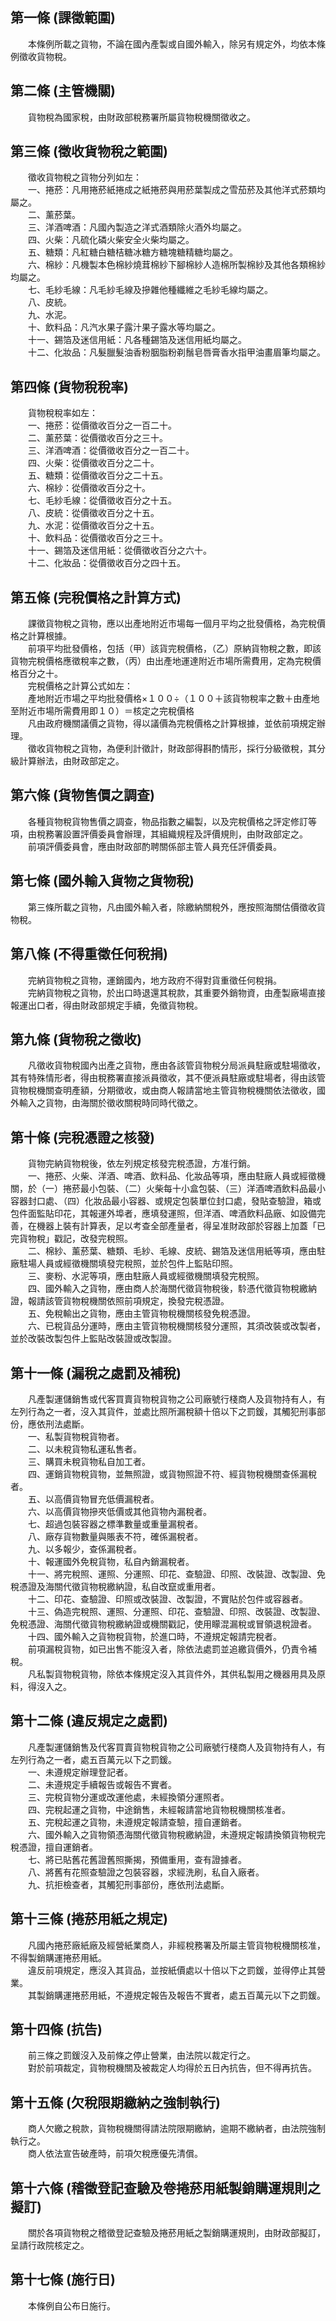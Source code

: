 第一條 (課徵範圍)
-----------------
　　本條例所載之貨物，不論在國內產製或自國外輸入，除另有規定外，均依本條例徵收貨物稅。  


第二條 (主管機關)
-----------------
　　貨物稅為國家稅，由財政部稅務署所屬貨物稅機關徵收之。  


第三條 (徵收貨物稅之範圍)
-------------------------
　　徵收貨物稅之貨物分列如左：  
　　一、捲菸：凡用捲菸紙捲成之紙捲菸與用菸葉製成之雪茄菸及其他洋式菸類均屬之。  
　　二、薰菸葉。  
　　三、洋酒啤酒：凡國內製造之洋式酒類除火酒外均屬之。  
　　四、火柴：凡硫化磷火柴安全火柴均屬之。  
　　五、糖類：凡紅糖白糖桔糖冰糖方糖塊糖精糖均屬之。  
　　六、棉紗：凡機製本色棉紗燒茸棉紗下腳棉紗人造棉所製棉紗及其他各類棉紗均屬之。  
　　七、毛紗毛線：凡毛紗毛線及摻雜他種纖維之毛紗毛線均屬之。  
　　八、皮統。  
　　九、水泥。  
　　十、飲料品：凡汽水果子露汁果子露水等均屬之。  
　　十一、錫箔及迷信用紙：凡各種錫箔及迷信用紙均屬之。  
　　十二、化妝品：凡髮臘髮油香粉胭脂粉剃鬚皂唇膏香水指甲油畫眉筆均屬之。  


第四條 (貨物稅稅率)
-------------------
　　貨物稅稅率如左：  
　　一、捲菸：從價徵收百分之一百二十。  
　　二、薰菸葉：從價徵收百分之三十。  
　　三、洋酒啤酒：從價徵收百分之一百二十。  
　　四、火柴：從價徵收百分之二十。  
　　五、糖類：從價徵收百分之二十五。  
　　六、棉紗：從價徵收百分之十。  
　　七、毛紗毛線：從價徵收百分之十五。  
　　八、皮統：從價徵收百分之十五。  
　　九、水泥：從價徵收百分之十五。  
　　十、飲料品：從價徵收百分之三十。  
　　十一、錫箔及迷信用紙：從價徵收百分之六十。  
　　十二、化妝品：從價徵收百分之四十五。  


第五條 (完稅價格之計算方式)
---------------------------
　　課徵貨物稅之貨物，應以出產地附近市場每一個月平均之批發價格，為完稅價格之計算根據。  
　　前項平均批發價格，包括（甲）該貨完稅價格，（乙）原納貨物稅之數，即該貨物完稅價格應徵稅率之數，（丙）由出產地運達附近市場所需費用，定為完稅價格百分之十。  
　　完稅價格之計算公式如左：  
　　產地附近市場之平均批發價格×１００÷（１００＋該貨物稅率之數＋由產地至附近市場所需費用即１０）＝核定之完稅價格  
　　凡由政府機關議價之貨物，得以議價為完稅價格之計算根據，並依前項規定辦理。  
　　徵收貨物稅之貨物，為便利計徵計，財政部得斟酌情形，採行分級徵稅，其分級計算辦法，由財政部定之。  


第六條 (貨物售價之調查)
-----------------------
　　各種貨物稅貨物售價之調查，物品指數之編製，以及完稅價格之評定修訂等項，由稅務署設置評價委員會辦理，其組織規程及評價規則，由財政部定之。  
　　前項評價委員會，應由財政部酌聘關係部主管人員充任評價委員。  


第七條 (國外輸入貨物之貨物稅)
-----------------------------
　　第三條所載之貨物，凡由國外輸入者，除繳納關稅外，應按照海關估價徵收貨物稅。  


第八條 (不得重徵任何稅捐)
-------------------------
　　完納貨物稅之貨物，運銷國內，地方政府不得對貨重徵任何稅捐。  
　　完納貨物稅之貨物，於出口時退還其稅款，其重要外銷物資，由產製廠場直接報運出口者，得由財政部規定手續，免徵貨物稅。  


第九條 (貨物稅之徵收)
---------------------
　　凡徵收貨物稅國內出產之貨物，應由各該管貨物稅分局派員駐廠或駐場徵收，其有特殊情形者，得由稅務署直接派員徵收，其不便派員駐廠或駐場者，得由該管貨物稅機關查明產額，分期徵收，或由商人報請當地主管貨物稅機關依法徵收，國外輸入之貨物，由海關於徵收關稅時同時代徵之。  


第十條 (完稅憑證之核發)
-----------------------
　　貨物完納貨物稅後，依左列規定核發完稅憑證，方准行銷。  
　　一、捲菸、火柴、洋酒、啤酒、飲料品、化妝品等項，應由駐廠人員或經徵機關，於（一）捲菸最小包裝、（二）火柴每十小盒包裝、（三）洋酒啤酒飲料品最小容器封口處、（四）化妝品最小容器、或規定包裝單位封口處，發貼查驗證，箱或包件面監貼印花，其報運外埠者，應填發運照，但洋酒、啤酒飲料品廠、如設備完善，在機器上裝有計算表，足以考查全部產量者，得呈准財政部於容器上加蓋「已完貨物稅」戳記，改發完稅照。  
　　二、棉紗、薰菸葉、糖類、毛紗、毛線、皮統、錫箔及迷信用紙等項，應由駐廠駐場人員或經徵機關填發完稅照，並於包件上監貼印照。  
　　三、麥粉、水泥等項，應由駐廠人員或經徵機關填發完稅照。  
　　四、國外輸入之貨物，應由商人於海關代徵貨物稅後，駖憑代徵貨物稅繳納證，報請該管貨物稅機關依照前項規定，換發完稅憑證。  
　　五、免稅輸出之貨物，應由主管貨物稅機關核發免稅憑證。  
　　六、已稅貨品分運時，應由主管貨物稅機關核發分運照，其須改裝或改製者，並於改裝改製包件上監貼改裝證或改製證。  


第十一條 (漏稅之處罰及補稅)
---------------------------
　　凡產製運儲銷售或代客買賣貨物稅貨物之公司廠號行棧商人及貨物持有人，有左列行為之一者，沒入其貨件，並處比照所漏稅額十倍以下之罰鍰，其觸犯刑事部份，應依刑法處斷。  
　　一、私製貨物稅貨物者。  
　　二、以未稅貨物私運私售者。  
　　三、購買未稅貨物私自加工者。  
　　四、運銷貨物稅貨物，並無照證，或貨物照證不符、經貨物稅機關查係漏稅者。  
　　五、以高價貨物冒充低價漏稅者。  
　　六、以高價貨物摻夾低價或其他貨物內漏稅者。  
　　七、超過包裝容器之標準數量或重量漏稅者。  
　　八、廠存貨物數量與賬表不符，確係漏稅者。  
　　九、以多報少，查係漏稅者。  
　　十、報運國外免稅貨物，私自內銷漏稅者。  
　　十一、將完稅照、運照、分運照、印花、查驗證、印照、改裝證、改製證、免稅憑證及海關代徵貨物稅繳納證，私自改竄或重用者。  
　　十二、印花、查驗證、印照或改裝證、改製證，不實貼於包件或容器者。  
　　十三、偽造完稅照、運照、分運照、印花、查驗證、印照、改裝證、改製證、免稅憑證、海關代徵貨物稅繳納證或機關戳記，使用矇混漏稅或冒領退稅證者。  
　　十四、國外輸入之貨物稅貨物，於進口時，不遵規定報請完稅者。  
　　前項漏稅貨物，如已出售不能沒入者，除依法處罰並追繳貨價外，仍責令補稅。  
　　凡私製貨物稅貨物，除依本條規定沒入其貨件外，其供私製用之機器用具及原料，得沒入之。  


第十二條 (違反規定之處罰)
-------------------------
　　凡產製運儲銷售及代客買賣貨物稅貨物之公司廠號行棧商人及貨物持有人，有左列行為之一者，處五百萬元以下之罰鍰。  
　　一、未遵規定辦理登記者。  
　　二、未遵規定手續報告或報告不實者。  
　　三、完稅貨物分運或改運他處，未經換領分運照者。  
　　四、完稅起運之貨物，中途銷售，未經報請當地貨物稅機關核准者。  
　　五、完稅起運之貨物，未遵規定報請查驗，擅自運銷者。  
　　六、國外輸入之貨物領憑海關代徵貨物稅繳納證，未遵規定報請換領貨物稅完稅憑證，擅自運銷者。  
　　七、將已貼舊花舊證舊照撕揭，預備重用，查有證據者。  
　　八、將舊有花照查驗證之包裝容器，求經洗刷，私自入廠者。  
　　九、抗拒檢查者，其觸犯刑事部份，應依刑法處斷。  


第十三條 (捲菸用紙之規定)
-------------------------
　　凡國內捲菸廠紙廠及經營紙業商人，非經稅務署及所屬主管貨物稅機關核准，不得製銷購運捲菸用紙。  
　　違反前項規定，應沒入其貨品，並按紙價處以十倍以下之罰鍰，並得停止其營業。  
　　其製銷購運捲菸用紙，不遵規定報告及報告不實者，處五百萬元以下之罰鍰。  


第十四條 (抗告)
---------------
　　前三條之罰鍰沒入及前條之停止營業，由法院以裁定行之。  
　　對於前項裁定，貨物稅機關及被裁定人均得於五日內抗告，但不得再抗告。  


第十五條 (欠稅限期繳納之強制執行)
---------------------------------
　　商人欠繳之稅款，貨物稅機關得請法院限期繳納，逾期不繳納者，由法院強制執行之。  
　　商人依法宣告破產時，前項欠稅應優先清償。  


第十六條 (稽徵登記查驗及卷捲菸用紙製銷購運規則之擬訂)
-----------------------------------------------------
　　關於各項貨物稅之稽徵登記查驗及捲菸用紙之製銷購運規則，由財政部擬訂，呈請行政院核定之。  


第十七條 (施行日)
-----------------
　　本條例自公布日施行。